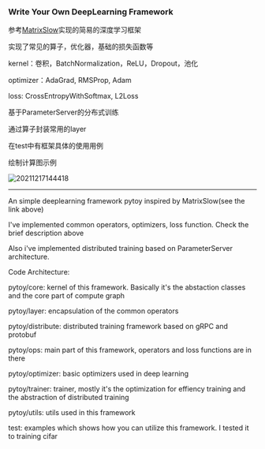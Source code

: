 ### Write Your Own DeepLearning Framework

参考[MatrixSlow](https://github.com/zackchen/MatrixSlow)实现的简易的深度学习框架

实现了常见的算子，优化器，基础的损失函数等

kernel：卷积，BatchNormalization，ReLU，Dropout，池化

optimizer：AdaGrad, RMSProp, Adam

loss: CrossEntropyWithSoftmax, L2Loss

基于ParameterServer的分布式训练

通过算子封装常用的layer

在test中有框架具体的使用用例

绘制计算图示例

![20211217144418](https://picsheep.oss-cn-beijing.aliyuncs.com/pic/20211217144418.png)

*****

An simple deeplearning framework pytoy inspired by MatrixSlow(see the link above)

I've implemented common operators, optimizers, loss function. Check the brief description above

Also i've implemented distributed training based on ParameterServer architecture.

Code Architecture:

pytoy/core: kernel of this framework. Basically it's the abstaction classes and the core part of compute graph

pytoy/layer: encapsulation of the common operators

pytoy/distribute: distributed training framework based on gRPC and protobuf

pytoy/ops: main part of this framework, operators and loss functions are in there

pytoy/optimizer: basic optimizers used in deep learning

pytoy/trainer: trainer, mostly it's the optimization for effiency training and the abstraction of distributed training

pytoy/utils: utils used in this framework

test: examples which shows how you can utilize this framework. I tested it to training cifar